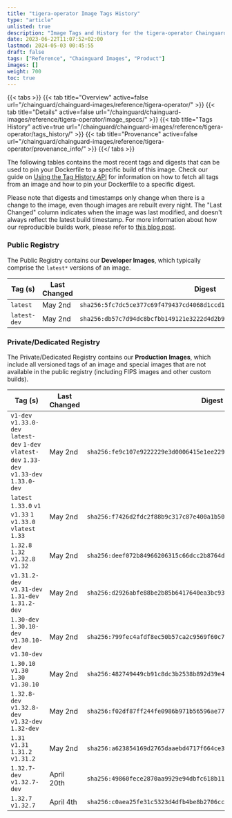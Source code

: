```yaml
---
title: "tigera-operator Image Tags History"
type: "article"
unlisted: true
description: "Image Tags and History for the tigera-operator Chainguard Image"
date: 2023-06-22T11:07:52+02:00
lastmod: 2024-05-03 00:45:55
draft: false
tags: ["Reference", "Chainguard Images", "Product"]
images: []
weight: 700
toc: true
---
```


{{< tabs >}}
{{< tab title="Overview" active=false url="/chainguard/chainguard-images/reference/tigera-operator/" >}}
{{< tab title="Details" active=false url="/chainguard/chainguard-images/reference/tigera-operator/image_specs/" >}}
{{< tab title="Tags History" active=true url="/chainguard/chainguard-images/reference/tigera-operator/tags_history/" >}}
{{< tab title="Provenance" active=false url="/chainguard/chainguard-images/reference/tigera-operator/provenance_info/" >}}
{{</ tabs >}}

The following tables contains the most recent tags and digests that can be used to pin your Dockerfile to a specific build of this image. Check our guide on [Using the Tag History API](/chainguard/chainguard-images/using-the-tag-history-api/) for information on how to fetch all tags from an image and how to pin your Dockerfile to a specific digest.

Please note that digests and timestamps only change when there is a change to the image, even though images are rebuilt every night. The "Last Changed" column indicates when the image was last modified, and doesn't always reflect the latest build timestamp. For more information about how our reproducible builds work, please refer to [this blog post](https://www.chainguard.dev/unchained/reproducing-chainguards-reproducible-image-builds).

### Public Registry
The Public Registry contains our **Developer Images**, which typically comprise the `latest*` versions of an image.

| Tag (s)       | Last Changed | Digest                                                                    |
|---------------|--------------|---------------------------------------------------------------------------|
|  `latest`     | May 2nd      | `sha256:5fc7dc5ce377c69f479437cd4068d1ccd10f7e1afe6f32036c6fb9d55a08a735` |
|  `latest-dev` | May 2nd      | `sha256:db57c7d94dc8bcfbb149121e3222d4d2b9cc7a9ce8fd0ae25ca8df9edbd580ed` |


### Private/Dedicated Registry
The Private/Dedicated Registry contains our **Production Images**, which include all versioned tags of an image and special images that are not available in the public registry (including FIPS images and other custom builds).

| Tag (s)                                                                                        | Last Changed | Digest                                                                    |
|------------------------------------------------------------------------------------------------|--------------|---------------------------------------------------------------------------|
|  `v1-dev` `v1.33.0-dev` `latest-dev` `1-dev` `vlatest-dev` `1.33-dev` `v1.33-dev` `1.33.0-dev` | May 2nd      | `sha256:fe9c107e9222229e3d0006415e1ee229ae342e34182d24db808ae88e66a64c81` |
|  `latest` `1.33.0` `v1` `v1.33` `1` `v1.33.0` `vlatest` `1.33`                                 | May 2nd      | `sha256:f7426d2fdc2f88b9c317c87e400a1b504462e8ece249c824c046545461f44a1c` |
|  `1.32.8` `1.32` `v1.32.8` `v1.32`                                                             | May 2nd      | `sha256:deef072b84966206315c66dcc2b8764dcd577fa32c29c68dd63323c3221feea2` |
|  `v1.31.2-dev` `v1.31-dev` `1.31-dev` `1.31.2-dev`                                             | May 2nd      | `sha256:d2926abfe88be2b85b6417640ea3bc933502fa292eaa9ec849894682ed7d3b82` |
|  `1.30-dev` `1.30.10-dev` `v1.30.10-dev` `v1.30-dev`                                           | May 2nd      | `sha256:799fec4afdf8ec50b57ca2c9569f60c733cb8fd8862a18d2d8977750ed7aebf7` |
|  `1.30.10` `v1.30` `1.30` `v1.30.10`                                                           | May 2nd      | `sha256:482749449cb91c8dc3b2538b892d39e4dedd065465d5a780f156d38bde9531ff` |
|  `1.32.8-dev` `v1.32.8-dev` `v1.32-dev` `1.32-dev`                                             | May 2nd      | `sha256:f02df87ff244fe0986b971b56596ae77ed2cbd6e4d73aa34606e71c539d7c37e` |
|  `1.31` `v1.31` `1.31.2` `v1.31.2`                                                             | May 2nd      | `sha256:a623854169d2765daaebd4717f664ce31025e011329a935ccbf9141c0fad83b5` |
|  `1.32.7-dev` `v1.32.7-dev`                                                                    | April 20th   | `sha256:49860fece2870aa9929e94dbfc618b11b0e1b683dd5eb8e93c99f8da7db6dfea` |
|  `1.32.7` `v1.32.7`                                                                            | April 4th    | `sha256:c0aea25fe31c5323d4dfb4be8b2706cc7a7713ea2b8be610adb1318f9fa1221e` |

